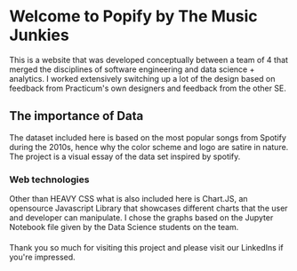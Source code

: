 # Welcome to Popify by The Music Junkies

This is a website that was developed conceptually between a team of 4 that merged the disciplines of software engineering and data science + analytics.
I worked extensively switching up a lot of the design based on feedback from Practicum's own designers and feedback from the other SE.

## The importance of Data

The dataset included here is based on the most popular songs from Spotify during the 2010s, hence why the color scheme and logo are satire in nature. The project is a visual essay of the data set inspired by spotify.

### Web technologies

Other than HEAVY CSS what is also included here is Chart.JS, an opensource Javascript Library that showcases different charts that the user and developer can manipulate. I chose the graphs based on the Jupyter Notebook file given by the Data Science students on the team.

####

Thank you so much for visiting this project and please visit our LinkedIns if you're impressed.
